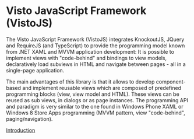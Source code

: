 # Visto JavaScript Framework (VistoJS)

The Visto JavaScript Framework (VistoJS) integrates  KnockoutJS, JQuery and  RequireJS (and TypeScript) to provide the programming model known from .NET XAML and MVVM application development: It is possible to implement views with "code-behind" and bindings to view models, declaratively load subviews in HTML and navigate between pages - all in a single-page application. 

 The main advantages of this library is that it allows to develop component-based and implement reusable views which are composed of predefined programming blocks (view, view model and HTML). These views can be reused as sub views, in dialogs or as page instances. The programming API and paradigm is very similar to the one found in Windows Phone XAML or Windows 8 Store Apps programming (MVVM pattern, view "code-behind", paging/navigation).

[Introduction](https://github.com/VistoJS/Core/wiki/Introductiom)
